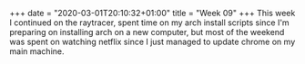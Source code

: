 +++
date = "2020-03-01T20:10:32+01:00"
title = "Week 09"
+++
This week I continued on the raytracer, spent time on my arch install scripts since I'm preparing on installing arch on a new computer, but most of the weekend was spent on watching netflix since I just managed to update chrome on my main machine.

